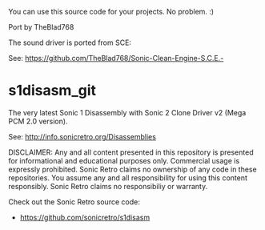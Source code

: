 You can use this source code for your projects. No problem. :)

Port by TheBlad768

The sound driver is ported from SCE:

See: https://github.com/TheBlad768/Sonic-Clean-Engine-S.C.E.-

s1disasm_git
============

The very latest Sonic 1 Disassembly with Sonic 2 Clone Driver v2 (Mega PCM 2.0 version).

See: http://info.sonicretro.org/Disassemblies

DISCLAIMER:
Any and all content presented in this repository is presented for informational and educational purposes only.
Commercial usage is expressly prohibited. Sonic Retro claims no ownership of any code in these repositories.
You assume any and all responsibility for using this content responsibly. Sonic Retro claims no responsibiliy or warranty.

Check out the Sonic Retro source code:

- https://github.com/sonicretro/s1disasm
